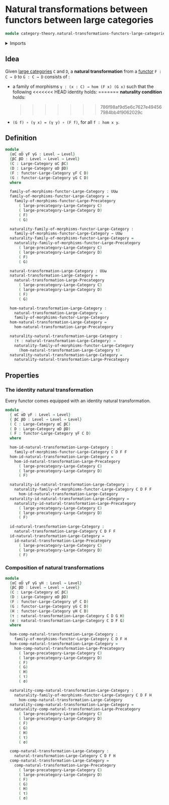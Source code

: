 # Natural transformations between functors between large categories

```agda
module category-theory.natural-transformations-functors-large-categories where
```

<details><summary>Imports</summary>

```agda
open import category-theory.functors-large-categories
open import category-theory.large-categories
open import category-theory.natural-transformations-functors-large-precategories

open import foundation.action-on-identifications-functions
open import foundation.identity-types
open import foundation.universe-levels
```

</details>

## Idea

Given [large categories](category-theory.large-categories.md) `C` and `D`, a
**natural transformation** from a
[functor](category-theory.functors-large-categories.md) `F : C → D` to
`G : C → D` consists of :

- a family of morphisms `γ : (x : C) → hom (F x) (G x)` such that the following
  <<<<<<< HEAD identity holds: ======= **naturality condition** holds:
  > > > > > > > 786f98af9d5e6c7627e494567984bb4f9062029c
- `(G f) ∘ (γ x) = (γ y) ∘ (F f)`, for all `f : hom x y`.

## Definition

```agda
module _
  {αC αD γF γG : Level → Level}
  {βC βD : Level → Level → Level}
  (C : Large-Category αC βC)
  (D : Large-Category αD βD)
  (F : functor-Large-Category γF C D)
  (G : functor-Large-Category γG C D)
  where

  family-of-morphisms-functor-Large-Category : UUω
  family-of-morphisms-functor-Large-Category =
    family-of-morphisms-functor-Large-Precategory
      ( large-precategory-Large-Category C)
      ( large-precategory-Large-Category D)
      ( F)
      ( G)

  naturality-family-of-morphisms-functor-Large-Category :
    family-of-morphisms-functor-Large-Category → UUω
  naturality-family-of-morphisms-functor-Large-Category =
    naturality-family-of-morphisms-functor-Large-Precategory
      ( large-precategory-Large-Category C)
      ( large-precategory-Large-Category D)
      ( F)
      ( G)

  natural-transformation-Large-Category : UUω
  natural-transformation-Large-Category =
    natural-transformation-Large-Precategory
      ( large-precategory-Large-Category C)
      ( large-precategory-Large-Category D)
      ( F)
      ( G)

  hom-natural-transformation-Large-Category :
    natural-transformation-Large-Category →
    family-of-morphisms-functor-Large-Category
  hom-natural-transformation-Large-Category =
    hom-natural-transformation-Large-Precategory

  naturality-natural-transformation-Large-Category :
    (τ : natural-transformation-Large-Category) →
    naturality-family-of-morphisms-functor-Large-Category
      (hom-natural-transformation-Large-Category τ)
  naturality-natural-transformation-Large-Category =
    naturality-natural-transformation-Large-Precategory
```

## Properties

### The identity natural transformation

Every functor comes equipped with an identity natural transformation.

```agda
module _
  { αC αD γF : Level → Level}
  { βC βD : Level → Level → Level}
  ( C : Large-Category αC βC)
  ( D : Large-Category αD βD)
  ( F : functor-Large-Category γF C D)
  where

  hom-id-natural-transformation-Large-Category :
    family-of-morphisms-functor-Large-Category C D F F
  hom-id-natural-transformation-Large-Category =
    hom-id-natural-transformation-Large-Precategory
      ( large-precategory-Large-Category C)
      ( large-precategory-Large-Category D)
      ( F)

  naturality-id-natural-transformation-Large-Category :
    naturality-family-of-morphisms-functor-Large-Category C D F F
      hom-id-natural-transformation-Large-Category
  naturality-id-natural-transformation-Large-Category =
    naturality-id-natural-transformation-Large-Precategory
      ( large-precategory-Large-Category C)
      ( large-precategory-Large-Category D)
      ( F)

  id-natural-transformation-Large-Category :
    natural-transformation-Large-Category C D F F
  id-natural-transformation-Large-Category =
    id-natural-transformation-Large-Precategory
      ( large-precategory-Large-Category C)
      ( large-precategory-Large-Category D)
      ( F)
```

### Composition of natural transformations

```agda
module _
  {αC αD γF γG γH : Level → Level}
  {βC βD : Level → Level → Level}
  (C : Large-Category αC βC)
  (D : Large-Category αD βD)
  (F : functor-Large-Category γF C D)
  (G : functor-Large-Category γG C D)
  (H : functor-Large-Category γH C D)
  (τ : natural-transformation-Large-Category C D G H)
  (σ : natural-transformation-Large-Category C D F G)
  where

  hom-comp-natural-transformation-Large-Category :
    family-of-morphisms-functor-Large-Category C D F H
  hom-comp-natural-transformation-Large-Category =
    hom-comp-natural-transformation-Large-Precategory
      ( large-precategory-Large-Category C)
      ( large-precategory-Large-Category D)
      ( F)
      ( G)
      ( H)
      ( τ)
      ( σ)

  naturality-comp-natural-transformation-Large-Category :
    naturality-family-of-morphisms-functor-Large-Category C D F H
      hom-comp-natural-transformation-Large-Category
  naturality-comp-natural-transformation-Large-Category =
    naturality-comp-natural-transformation-Large-Precategory
      ( large-precategory-Large-Category C)
      ( large-precategory-Large-Category D)
      ( F)
      ( G)
      ( H)
      ( τ)
      ( σ)

  comp-natural-transformation-Large-Category :
    natural-transformation-Large-Category C D F H
  comp-natural-transformation-Large-Category =
    comp-natural-transformation-Large-Precategory
      ( large-precategory-Large-Category C)
      ( large-precategory-Large-Category D)
      ( F)
      ( G)
      ( H)
      ( τ)
      ( σ)
```
